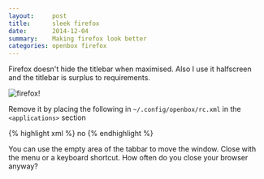 ```yaml
---
layout:     post
title:      sleek firefox
date:       2014-12-04
summary:    Making firefox look better
categories: openbox firefox
---
```


Firefox doesn't hide the titlebar when maximised.  Also I use it 
halfscreen and the titlebar is surplus to requirements.

![firefox!](/posts/screenshot--091214--16-25-21.png)

Remove it by placing the following in `~/.config/openbox/rc.xml` in 
the `<applications>` section

{% highlight xml %}
<application name="Navigator">
    <decor>no</decor>
</application>
{% endhighlight %}    

You can use the empty area of the tabbar to move the window.  Close 
with the menu or a keyboard shortcut.  How often do you close your 
browser anyway?
